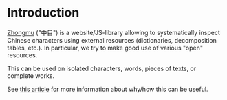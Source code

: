 # Introduction
[Zhongmu][zhongmu] ("中目") is a website/JS-library allowing to systematically
inspect Chinese characters using external resources
(dictionaries, decomposition tables, etc.). In particular, we try
to make good use of various "open" resources.

This can be used on isolated characters, words, pieces of texts,
or complete works.

See [this article][tales-on-chinese] for more information about
why/how this can be useful.

[zhongmu]: https://zhongmu.eu/
[tales-on-chinese]: https://tales.mbivert.com/on-chinese-language/

